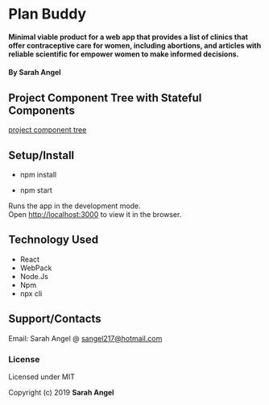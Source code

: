 # Plan Buddy

#### Minimal viable product for a web app that provides a list of clinics that offer contraceptive care for women, including abortions, and articles with reliable scientific for empower women to make informed decisions. 

#### By Sarah Angel

## Project Component Tree with Stateful Components

[project component tree](src/capstone-project-tree.jpg)

## Setup/Install
- npm install

- npm start

Runs the app in the development mode.<br>
Open [http://localhost:3000](http://localhost:3000) to view it in the browser.

## Technology Used

- React
- WebPack
- Node.Js
- Npm
- npx cli

## Support/Contacts

Email: Sarah Angel @ sangel217@hotmail.com

### License

Licensed under MIT

Copyright (c) 2019 **Sarah Angel**
